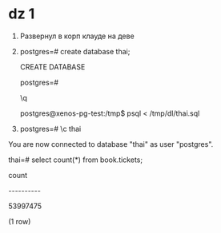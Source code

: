 # dz 1
1. Развернул в корп клауде на деве

2. postgres=# create database thai;
   
   CREATE DATABASE

   postgres=#

   \q

   postgres@xenos-pg-test:/tmp$ psql < /tmp/dl/thai.sql 

4. postgres=# \\c thai 

You are now connected to database "thai" as user "postgres".

thai=# select count(\*) from book.tickets;

  count   

\----------

 53997475

(1 row)
